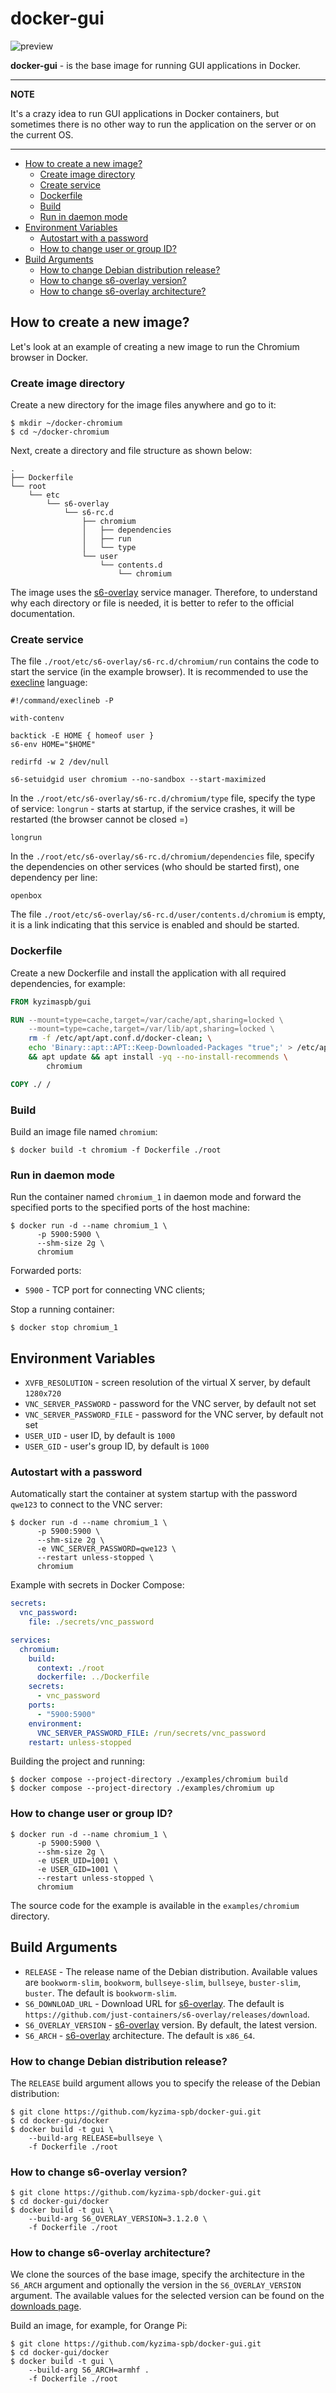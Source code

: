 # docker-gui

![preview](https://github.com/kyzima-spb/docker-gui/blob/master/preview.png)

**docker-gui** - is the base image for running GUI applications in Docker.

---
**NOTE**

It's a crazy idea to run GUI applications in Docker containers,
but sometimes there is no other way to run the application on the server
or on the current OS.

---

- [How to create a new image?](#how-to-create-a-new-image)
  - [Create image directory](#create-image-directory)
  - [Create service](#create-service)
  - [Dockerfile](#dockerfile)
  - [Build](#build)
  - [Run in daemon mode](#run-in-daemon-mode)
- [Environment Variables](#environment-variables)
  - [Autostart with a password](#autostart-with-a-password)
  - [How to change user or group ID?](#how-to-change-user-or-group-id)
- [Build Arguments](#build-arguments)
  - [How to change Debian distribution release?](#how-to-change-debian-distribution-release)
  - [How to change s6-overlay version?](#how-to-change-s6-overlay-version)
  - [How to change s6-overlay architecture?](#how-to-change-s6-overlay-architecture)

## How to create a new image?

Let's look at an example of creating a new image to run the Chromium browser in Docker.

### Create image directory

Create a new directory for the image files anywhere and go to it:

```shell
$ mkdir ~/docker-chromium
$ cd ~/docker-chromium
```

Next, create a directory and file structure as shown below:

```
.
├── Dockerfile
└── root
    └── etc
        └── s6-overlay
            └── s6-rc.d
                ├── chromium
                │   ├── dependencies
                │   ├── run
                │   └── type
                └── user
                    └── contents.d
                        └── chromium
```

The image uses the [s6-overlay][1] service manager.
Therefore, to understand why each directory or file is needed,
it is better to refer to the official documentation.

### Create service

The file `./root/etc/s6-overlay/s6-rc.d/chromium/run`
contains the code to start the service (in the example browser).
It is recommended to use the [execline][2] language:

```shell
#!/command/execlineb -P

with-contenv

backtick -E HOME { homeof user }
s6-env HOME="$HOME"

redirfd -w 2 /dev/null

s6-setuidgid user chromium --no-sandbox --start-maximized
```

In the `./root/etc/s6-overlay/s6-rc.d/chromium/type` file,
specify the type of service: `longrun` - starts at startup, if the service crashes,
it will be restarted (the browser cannot be closed =)

```
longrun
```

In the `./root/etc/s6-overlay/s6-rc.d/chromium/dependencies` file,
specify the dependencies on other services (who should be started first),
one dependency per line:

```
openbox
```

The file `./root/etc/s6-overlay/s6-rc.d/user/contents.d/chromium` is empty,
it is a link indicating that this service is enabled and should be started.

### Dockerfile

Create a new Dockerfile and install the application
with all required dependencies, for example:

```dockerfile
FROM kyzimaspb/gui

RUN --mount=type=cache,target=/var/cache/apt,sharing=locked \
    --mount=type=cache,target=/var/lib/apt,sharing=locked \
    rm -f /etc/apt/apt.conf.d/docker-clean; \
    echo 'Binary::apt::APT::Keep-Downloaded-Packages "true";' > /etc/apt/apt.conf.d/keep-cache \
    && apt update && apt install -yq --no-install-recommends \
        chromium

COPY ./ /
```

### Build

Build an image file named `chromium`:

```shell
$ docker build -t chromium -f Dockerfile ./root
```

### Run in daemon mode

Run the container named `chromium_1` in daemon mode
and forward the specified ports
to the specified ports of the host machine:

```shell
$ docker run -d --name chromium_1 \
      -p 5900:5900 \
      --shm-size 2g \
      chromium
```

Forwarded ports:

* `5900` - TCP port for connecting VNC clients;

Stop a running container:

```shell
$ docker stop chromium_1
```

## Environment Variables

* `XVFB_RESOLUTION` - screen resolution of the virtual X server, by default `1280x720`
* `VNC_SERVER_PASSWORD` - password for the VNC server, by default not set
* `VNC_SERVER_PASSWORD_FILE` - password for the VNC server, by default not set
* `USER_UID` - user ID, by default is `1000`
* `USER_GID` - user's group ID, by default is `1000`

### Autostart with a password

Automatically start the container at system startup
with the password `qwe123` to connect to the VNC server:

```shell
$ docker run -d --name chromium_1 \
      -p 5900:5900 \
      --shm-size 2g \
      -e VNC_SERVER_PASSWORD=qwe123 \
      --restart unless-stopped \
      chromium
```

Example with secrets in Docker Compose:

```yml
secrets:
  vnc_password:
    file: ./secrets/vnc_password

services:
  chromium:
    build:
      context: ./root
      dockerfile: ../Dockerfile
    secrets:
      - vnc_password
    ports:
      - "5900:5900"
    environment:
      VNC_SERVER_PASSWORD_FILE: /run/secrets/vnc_password
    restart: unless-stopped
```

Building the project and running:

```shell
$ docker compose --project-directory ./examples/chromium build
$ docker compose --project-directory ./examples/chromium up
```

### How to change user or group ID?

```shell
$ docker run -d --name chromium_1 \
      -p 5900:5900 \
      --shm-size 2g \
      -e USER_UID=1001 \
      -e USER_GID=1001 \
      --restart unless-stopped \
      chromium
```

The source code for the example is available in the `examples/chromium` directory.


## Build Arguments

* `RELEASE` - The release name of the Debian distribution.
  Available values are `bookworm-slim`, `bookworm`, `bullseye-slim`, `bullseye`,
  `buster-slim`, `buster`.
  The default is `bookworm-slim`.
* `S6_DOWNLOAD_URL` - Download URL for [s6-overlay][1].
  The default is `https://github.com/just-containers/s6-overlay/releases/download`.
* `S6_OVERLAY_VERSION` - [s6-overlay][1] version.
  By default, the latest version.
* `S6_ARCH` - [s6-overlay][1] architecture.
  The default is `x86_64`.

### How to change Debian distribution release?

The `RELEASE` build argument allows you to specify the release of the Debian distribution:

```shell
$ git clone https://github.com/kyzima-spb/docker-gui.git
$ cd docker-gui/docker
$ docker build -t gui \
    --build-arg RELEASE=bullseye \
    -f Dockerfile ./root
```

### How to change s6-overlay version?

```shell
$ git clone https://github.com/kyzima-spb/docker-gui.git
$ cd docker-gui/docker
$ docker build -t gui \
    --build-arg S6_OVERLAY_VERSION=3.1.2.0 \
    -f Dockerfile ./root
```

### How to change s6-overlay architecture?

We clone the sources of the base image,
specify the architecture in the `S6_ARCH` argument
and optionally the version in the `S6_OVERLAY_VERSION` argument.
The available values for the selected version can be found on the [downloads page][3].

Build an image, for example, for Orange Pi:

```shell
$ git clone https://github.com/kyzima-spb/docker-gui.git
$ cd docker-gui/docker
$ docker build -t gui \
    --build-arg S6_ARCH=armhf .
    -f Dockerfile ./root
```

[1]: <https://github.com/just-containers/s6-overlay> "s6-overlay"
[2]: <https://skarnet.org/software/execline/> "execline"
[3]: <https://github.com/just-containers/s6-overlay/releases> "releases"
